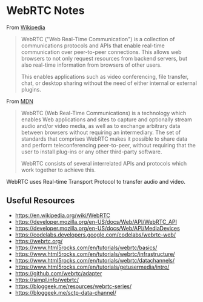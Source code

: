 # WebRTC Notes

From [Wikipedia][]

> WebRTC ("Web Real-Time Communication") is a collection of communications
> protocols and APIs that enable real-time communication over peer-to-peer
> connections.  This allows web browsers to not only request resources from
> backend servers, but also real-time information from browsers of other users.
>
> This enables applications such as video conferencing, file transfer, chat, or
> desktop sharing without the need of either internal or external plugins.

From [MDN][]

> WebRTC (Web Real-Time Communications) is a technology which enables Web
> applications and sites to capture and optionally stream audio and/or video
> media, as well as to exchange arbitrary data between browsers without
> requiring an intermediary.  The set of standards that comprises WebRTC makes
> it possible to share data and perform teleconferencing peer-to-peer, without
> requiring that the user to install plug-ins or any other third-party software.
> 
> WebRTC consists of several interrelated APIs and protocols which work together
> to achieve this.

WebRTC uses Real-time Transport Protocol to transfer audio and video.


## Useful Resources

* https://en.wikipedia.org/wiki/WebRTC
* https://developer.mozilla.org/en-US/docs/Web/API/WebRTC_API
* https://developer.mozilla.org/en-US/docs/Web/API/MediaDevices
* https://codelabs.developers.google.com/codelabs/webrtc-web/
* https://webrtc.org/
* https://www.html5rocks.com/en/tutorials/webrtc/basics/
* https://www.html5rocks.com/en/tutorials/webrtc/infrastructure/
* https://www.html5rocks.com/en/tutorials/webrtc/datachannels/
* https://www.html5rocks.com/en/tutorials/getusermedia/intro/
* https://github.com/webrtc/adapter
* https://simpl.info/webrtc/
* https://bloggeek.me/resources/webrtc-series/
* https://bloggeek.me/sctp-data-channel/



[mdn]: https://developer.mozilla.org/en-US/docs/Web/API/WebRTC_API
[wikipedia]: https://en.wikipedia.org/wiki/WebRTC
